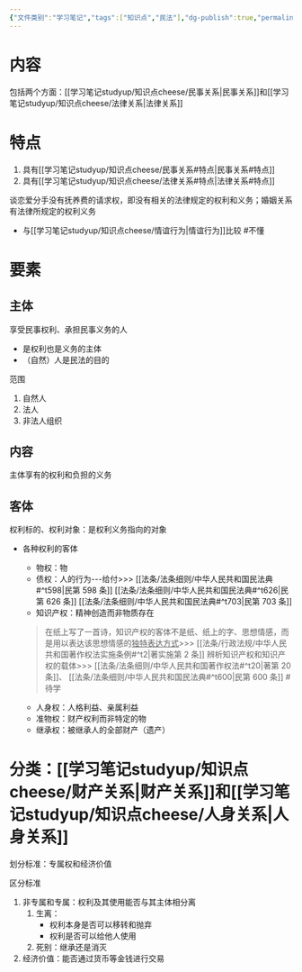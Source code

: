 ```yaml
---
{"文件类别":"学习笔记","tags":["知识点","民法"],"dg-publish":true,"permalink":"/学习笔记studyup/知识点cheese/民事法律关系/","dgPassFrontmatter":true,"created":"2024-07-02T20:34:47.997+08:00","updated":"2024-10-26T13:04:41.223+08:00"}
---
```


# 内容
包括两个方面：[[学习笔记studyup/知识点cheese/民事关系\|民事关系]]和[[学习笔记studyup/知识点cheese/法律关系\|法律关系]]
# 特点
1. 具有[[学习笔记studyup/知识点cheese/民事关系#特点\|民事关系#特点]]
2. 具有[[学习笔记studyup/知识点cheese/法律关系#特点\|法律关系#特点]]

谈恋爱分手没有抚养费的请求权，即没有相关的法律规定的权利和义务；婚姻关系有法律所规定的权利义务
 - 与[[学习笔记studyup/知识点cheese/情谊行为\|情谊行为]]比较 #不懂

# 要素
## 主体
享受民事权利、承担民事义务的人
- 是权利也是义务的主体 
- （自然）人是民法的目的

范围
1. 自然人
2. 法人
3. 非法人组织
## 内容
主体享有的权利和负担的义务
## 客体
权利标的、权利对象：是权利义务指向的对象
- 各种权利的客体
	- 物权：物
	- 债权：人的行为---给付>>> [[法条/法条细则/中华人民共和国民法典#^t598\|民第 598 条]] [[法条/法条细则/中华人民共和国民法典#^t626\|民第 626 条]] [[法条/法条细则/中华人民共和国民法典#^t703\|民第 703 条]]
	- 知识产权：精神创造而非物质存在
	>在纸上写了一首诗，知识产权的客体不是纸、纸上的字、思想情感，而是用以表达该思想情感的<u>独特表达方式</u>>>> [[法条/行政法规/中华人民共和国著作权法实施条例#^t2\|著实施第 2 条]]
	>辨析知识产权和知识产权的载体>>> [[法条/法条细则/中华人民共和国著作权法#^t20\|著第 20 条]]、 [[法条/法条细则/中华人民共和国民法典#^t600\|民第 600 条]] #待学
	
	- 人身权：人格利益、亲属利益
	- 准物权：财产权利而非特定的物
	- 继承权：被继承人的全部财产（遗产）
# 分类：[[学习笔记studyup/知识点cheese/财产关系\|财产关系]]和[[学习笔记studyup/知识点cheese/人身关系\|人身关系]]
划分标准：专属权和经济价值

区分标准
1. 非专属和专属：权利及其使用能否与其主体相分离 
	1. 生离：
		- 权利本身是否可以移转和抛弃 
		- 权利是否可以给他人使用 
	2. 死别：继承还是消灭
2. 经济价值：能否通过货币等金钱进行交易


